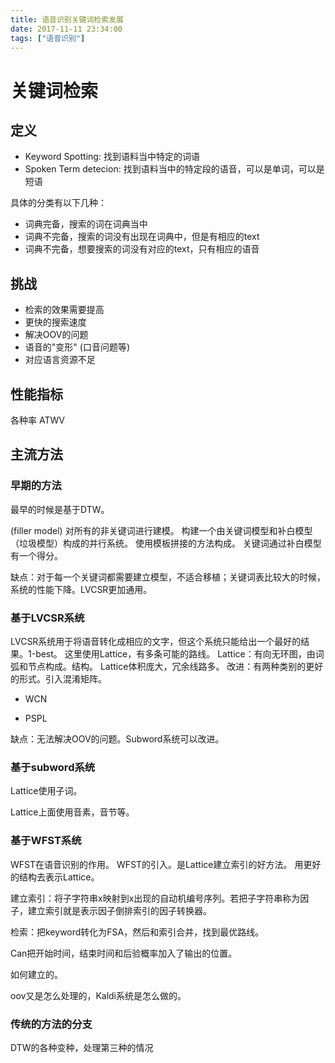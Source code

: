 ```yaml
---
title: 语音识别关键词检索发展
date: 2017-11-11 23:34:00
tags: ["语音识别"]
---
```


# 关键词检索

## 定义
* Keyword Spotting: 找到语料当中特定的词语
* Spoken Term detecion: 找到语料当中的特定段的语音，可以是单词，可以是短语

具体的分类有以下几种：
* 词典完备，搜索的词在词典当中
* 词典不完备，搜索的词没有出现在词典中，但是有相应的text
* 词典不完备，想要搜索的词没有对应的text，只有相应的语音

## 挑战
* 检索的效果需要提高
* 更快的搜索速度
* 解决OOV的问题
* 语音的"变形" (口音问题等)
* 对应语言资源不足

## 性能指标
各种率
ATWV

## 主流方法

### 早期的方法 
最早的时候是基于DTW。

(filler model)
对所有的非关键词进行建模。
构建一个由关键词模型和补白模型（垃圾模型）构成的并行系统。
使用模板拼接的方法构成。
关键词通过补白模型有一个得分。

缺点：对于每一个关键词都需要建立模型，不适合移植；关键词表比较大的时候，系统的性能下降。LVCSR更加通用。

### 基于LVCSR系统
LVCSR系统用于将语音转化成相应的文字，但这个系统只能给出一个最好的结果。1-best。
这里使用Lattice，有多条可能的路线。
Lattice：有向无环图，由词弧和节点构成。结构。
Lattice体积庞大，冗余线路多。
改进：有两种类别的更好的形式。引入混淆矩阵。
* WCN

* PSPL

缺点：无法解决OOV的问题。Subword系统可以改进。

### 基于subword系统
Lattice使用子词。

Lattice上面使用音素，音节等。

### 基于WFST系统
WFST在语音识别的作用。
WFST的引入。是Lattice建立索引的好方法。
用更好的结构去表示Lattice。

建立索引：将子字符串x映射到x出现的自动机编号序列。若把子字符串称为因子，建立索引就是表示因子倒排索引的因子转换器。

检索：把keyword转化为FSA，然后和索引合并，找到最优路线。

Can把开始时间，结束时间和后验概率加入了输出的位置。

如何建立的。

oov又是怎么处理的，Kaldi系统是怎么做的。

### 传统的方法的分支

DTW的各种变种，处理第三种的情况
